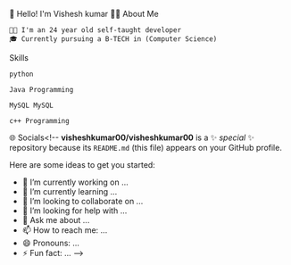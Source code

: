 👋 Hello! I'm Vishesh kumar
👨‍💻 About Me

    👨‍🎓 I'm an 24 year old self-taught developer
    🎓 Currently pursuing a B-TECH in (Computer Science)

Skills

    python

    Java Programming

    MySQL MySQL

    c++ Programming

🌐 Socials<!--
**visheshkumar00/visheshkumar00** is a ✨ _special_ ✨ repository because its `README.md` (this file) appears on your GitHub profile.

Here are some ideas to get you started:

- 🔭 I’m currently working on ... 
- 🌱 I’m currently learning ...
- 👯 I’m looking to collaborate on ...
- 🤔 I’m looking for help with ...
- 💬 Ask me about ...
- 📫 How to reach me: ...
- 😄 Pronouns: ...
- ⚡ Fun fact: ...
-->
